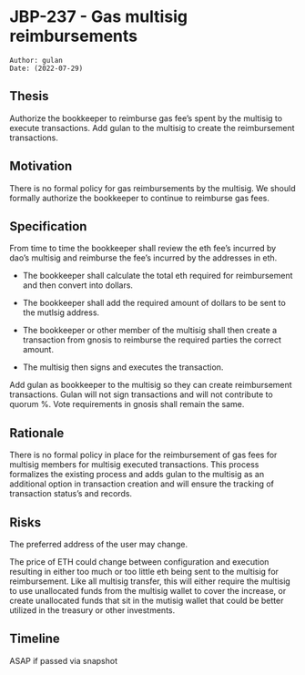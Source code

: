 # JBP-237 - Gas multisig reimbursements
```plain text
Author: gulan
Date: (2022-07-29)
```

## Thesis

Authorize the bookkeeper to reimburse gas fee’s spent by the multisig to execute transactions. Add gulan to the multisig to create the reimbursement transactions.

## Motivation

There is no formal policy for gas reimbursements by the multisig. We should formally authorize the bookkeeper to continue to reimburse gas fees.

## Specification

From time to time the bookkeeper shall review the eth fee’s incurred by dao’s multisig and reimburse the fee’s incurred by the addresses in eth. 

- The bookkeeper shall calculate the total eth required for reimbursement and then convert into dollars.

- The bookkeeper shall add the required amount of dollars to be sent to the mutlsig address.

- The bookkeeper or other member of the multisig shall then create a transaction from gnosis to reimburse the required parties the correct amount.

- The multisig then signs and executes the transaction.

Add gulan as bookkeeper to the multisig so they can create reimbursement transactions. Gulan will not sign transactions and will not contribute to quorum %. Vote requirements in gnosis shall remain the same.

## Rationale

There is no formal policy in place for the reimbursement of gas fees for multisig members for multisig executed transactions. This process formalizes the existing process and adds gulan to the multisig as an additional option in transaction creation and will ensure the tracking of transaction status’s and records.

## Risks

The preferred address of the user may change. 

The price of ETH could change between configuration and execution resulting in either too much or too little eth being sent to the multisig for reimbursement. Like all multisig transfer, this will either require the multisig to use unallocated funds from the multisig wallet to cover the increase, or create unallocated funds that sit in the mutisig wallet that could be better utilized in the treasury or other investments.

## Timeline

 ASAP if passed via snapshot
